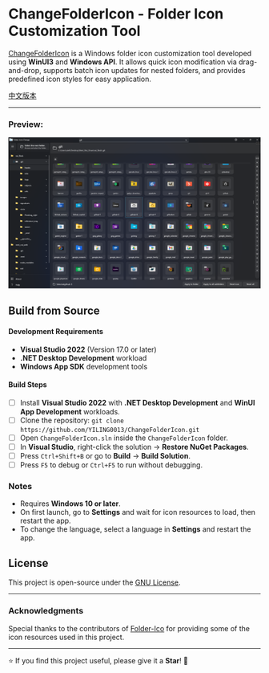 ﻿# ChangeFolderIcon - Folder Icon Customization Tool  

[ChangeFolderIcon](https://github.com/YILING0013/ChangeFolderIcon) is a Windows folder icon customization tool developed using **WinUI3** and **Windows API**. It allows quick icon modification via drag-and-drop, supports batch icon updates for nested folders, and provides predefined icon styles for easy application.  

[中文版本](README.md)

---  

### Preview:  

![](./Assets/Images/1_en-us.png)  

## Build from Source  

#### Development Requirements  

* **Visual Studio 2022** (Version 17.0 or later)  
* **.NET Desktop Development** workload  
* **Windows App SDK** development tools  

#### Build Steps  

- [ ] Install **Visual Studio 2022** with **.NET Desktop Development** and **WinUI App Development** workloads.  
- [ ] Clone the repository: `git clone https://github.com/YILING0013/ChangeFolderIcon.git` 
- [ ] Open `ChangeFolderIcon.sln` inside the `ChangeFolderIcon` folder.  
- [ ] In **Visual Studio**, right-click the solution → **Restore NuGet Packages**.  
- [ ] Press `Ctrl+Shift+B` or go to **Build** → **Build Solution**.  
- [ ] Press `F5` to debug or `Ctrl+F5` to run without debugging.  

### Notes  
- Requires **Windows 10 or later**.  
- On first launch, go to **Settings** and wait for icon resources to load, then restart the app.  
- To change the language, select a language in **Settings** and restart the app.  

## License  

This project is open-source under the [GNU License](LICENSE).  

---  
### Acknowledgments

Special thanks to the contributors of [Folder-Ico](https://github.com/icon11-community/Folder-Ico) for providing some of the icon resources used in this project.  

---

⭐ If you find this project useful, please give it a **Star**! 🚀